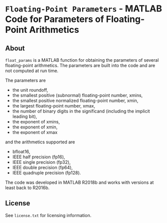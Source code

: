 `Floating-Point Parameters` - MATLAB Code for Parameters of Floating-Point Arithmetics
==========

About
-----

`float_params` is a MATLAB function for obtaining the parameters of several
floating-point arithmetics.  The parameters are built into the code and are
not computed at run time.

The parameters are

- the unit roundoff,
- the smallest positive (subnormal) floating-point number, xmins,
- the smallest positive normalized floating-point number, xmin,
- the largest floating-point number, xmax,
- the number of binary digits in the significand (including the
  implicit leading bit),
- the exponent of xmins,
- the exponent of xmin,
- the exponent of xmax

and the arithmetics supported are 

- bfloat16,
- IEEE half precision (fp16),
- IEEE single precision (fp32),
- IEEE double precision (fp64),
- IEEE quadruple precision (fp128).

The code was developed in MATLAB R2018b and works with versions at least
back to R2016b.

License
-------

See `license.txt` for licensing information.

